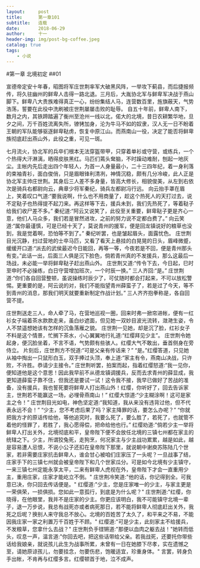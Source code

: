 ```yaml
---
layout:     post
title:      第一章101
subtitle:   连载
date:       2018-06-29
author:     十一
header-img: img/post-bg-coffee.jpeg
catalog: true
tags:
    - 小说    
---
```


#第一章    北境初定
##01

宣德帝定安十年春，昭图将军庄世荆率军大破黑风阵，一举攻下蓟县，而后捷报频传，将久驻幽州的鲜卑人击得一路北退。三月后，大胤协北军与鲜卑军决战于燕山脚下。鲜卑八大贵族难得真正一心，纷纷集结人马，连营数百里，旌旗蔽天，气势浩荡，誓要在此役中洗刷被庄世荆屡屡击败的耻辱。
自五十年前，鲜卑人南下，数月之内，其铁蹄踏遍了衡州至沧州一线以北，偌大的北境，昔日农耕繁华地，旦夕之间，万千百姓流离失所，镣铐加身，沦为牛马不如的奴隶，汉人无一日不盼着王朝的军队能够驱逐鲜卑鞑虏，恢复中原江山。而燕南山一役，决定了能否将鲜卑族彻底赶出燕山外，此役之重，可见一斑。

七月流火，协北军的兵卒们根本无法穿盔带甲，只穿着单衫或守营，或练兵，一个个热得大汗淋漓，晒得皮肤黑红。马匹们蔫头耷脑，不时躁动难耐，刨起一地灰尘。主帐内先后走出四个年轻人，为首一人身量最小，二十三四年纪，着一身利落的束袖青衫，面白俊俏，只是眉眼锋利清冽，神情沉稳，颇有几分冷峻，此人正是协北军主帅庄世荆。其身后三人差不多身量，皆高大修长，相貌俊美，从左到右依次是骑兵右都尉向云，典章少将军秦纪，骑兵左都尉冯行远。
向云抬手罩在眉上，笑着叹口气道:“要我说啊，什么也不用商量了，趁这个热死人的天打过去，说不定鞑子也热得提不起刀来。再这样等下去，援兵未到，我们先热死了，等着鞑子给我们收尸差不多。”
秦纪道:“阿云又说笑了，此役至关重要，鲜卑鞑子更是齐心一意，他们人马众多，我们若是冒然进攻，之前的努力说不定都白费了。”
向云笑道:“属你最谨慎，可是已经十天了，莫说青州的援军，便是回龙镇说好的粮草也没到，我是觉着啊，恐怕等不到了。”
秦纪听罢，也是皱起眉头，面露忧色。
庄世荆目光沉静，扫过营地的士卒马匹，又看了看天上悬挂的白晃晃的日头，眉峰微蹙，缓缓开口道:“派去的武侯最迟今日能回，再等一等，今夜若是不回，便是青州那头有变。”此话一出，后面三人俱是沉下脸色，倘若青州真的不发援兵，那么这最后一场战，未必能一举将鲜卑鞑子赶出燕山外。
庄世荆又道:“传令下去，今日起，巳时至申时不必操练，白日守营增加班次，一个时辰一换。”
三人齐回:“是。”
庄世荆道:“你们各自回营整顿，虽说操练时辰少了，可仗随时都会打起来，不可以放松警惕。更重要的是，阿云说的对，我们不能指望青州薛蛮子了，若是过了今天，等不到青州的消息，那我们明天就要重新制定作战计划。”
三人齐齐抱拳称是，各自回营不提。

庄世荆送走三人，命人牵了马，在营地巡视一圈，回来时弗一掀帘进帐，便有一红衫女子端着茶水款款走来，虽白纱遮面，但见她一双妙目波光流转，潋滟生姿，令人不禁遥想她该有怎样的沉鱼落雁之貌。
庄世荆一见她，却是沉了脸，红衫女子不料是这个情景，忙搁下茶水，小心翼翼地行礼道:“红缨拜见少主”。
庄世荆令她起身，便沉脸坐着，不言不语，气势颇有些骇人。红缨大气不敢出，垂首侧身在旁侍立。
片刻后，庄世荆方不悦道:“可是父亲有传话来？”
“是。”红缨答道，只见她从袖中掏出一只鼠形白玉，双手捧过头顶，奉上道:“家主有令，燕南山决战，只许败，不许胜。恭请少主接令。”
庄世荆听罢，拍案而起，指着红缨怒道:“我一见你，便知道他是这个意思！因此我早前不从德龙镇调援兵，反而去求青州的薛显成，我更知道薛蛮子靠不住，但我还是要试一试！这令我不接，我早已做好了苦战的准备，没有援兵，我也誓死要将鲜卑人打出燕山外！红缨，你听好了，回去告诉家主，世荆若不能赢这一场，必埋骨燕南山！”
红缨大惊道:“少主糊涂啊！这可是家主之令！”
庄世荆目光如电，神色坚定道:“我知道，我从来没有违背过他，但不代表永远不会！”
“少主，您不考虑后果了吗？家主降罪的话，要怎么办呢？”
“你就把我方才的原话传给他，等他追究时，我要么死了，要么胜了，若死了，也就管不着他的怪罪了，若胜了，我心愿得偿，把命给他也行。”
红缨劝道:"倘若少主一举将鲜卑人打出关外，北境彻底和平，皇帝陛下便不会放任北境的三镇七州都在家主的统辖之下。少主，所谓狡兔死，走狗烹，何况家主与少主战功累累，越是如此，越是容易遭人忌恨，不说小公子还扣在皇帝陛下那里，就说朝中谢庾苏陈陆几个世家，若非需要庄家抗击鲜卑人，谁会甘心被咱们庄家压了一头呢？一旦战事了结，庄家手下的三镇七州就会被皇帝陛下和几个世家瓜分。可是如今北境有少主镇守，一来三镇七州定能永享太平，二来有鲜卑人虎视在外，皇帝陛下才会一直重用少主，重用庄家，庄家才能屹立不倒。"
庄世荆冷笑道:"他的话，你记得到全。可我意已决，你只回去传话便是。"
红缨道:"少主，您是庄家唯一的少主，与家主更是一荣俱荣，一损俱损。您如此一意孤行，到底是为什么呢？"
庄世荆道:"红缨，你晓得，在他眼里，我并不是庄家的少主。你更应该明白，我不可能镇守北境一辈子，退一万步说，我总有战死亦或者病死那日，若不能将鲜卑人彻底赶出关外，我死之后呢？换别人来守我总不放心。北境的百姓苦了太久了，和平来之不易，不能因我庄家一家之利置万千百姓于不顾。"
红缨道:"可是少主，此刻家主不给援兵，不发粮草，您拿什么去战？"
庄世荆负手铿锵道:"那便以血肉之躯去战！"她转而低头，叹息一声，温言道:"你回去吧，把这些话带给父亲。若我战死，还要托你带些话给我娘亲，就说孩儿此生为战事所累，未曾有一日在她膝下尽孝，实在遗憾之至，请她原谅孩儿，勿要挂念，勿要伤悲，饱暖适宜，珍重身体。"
言罢，转身负手出帐，不肯再与红缨多言。红缨顿首于地，泣不成声。

